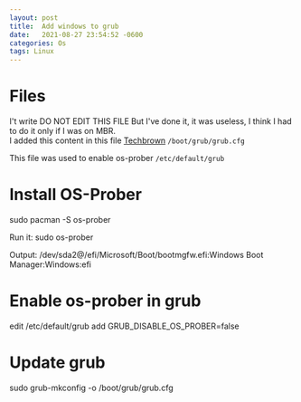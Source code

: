 ```yaml
---
layout: post
title:  Add windows to grub 
date:   2021-08-27 23:54:52 -0600
categories: Os
tags: Linux
---
```

# Files
I\'t write DO NOT EDIT THIS FILE
But I\'ve done it, it was useless, I think I had to do it only if I was on MBR.  
I added this content in this file [Techbrown](https://www.techbrown.com/add-windows-10-boot-entry-to-grub-centos-rhel/)
```/boot/grub/grub.cfg```

This file was used to enable os-prober
```/etc/default/grub```
# Install OS-Prober
sudo pacman -S os-prober

Run it:
sudo os-prober

Output:
/dev/sda2@/efi/Microsoft/Boot/bootmgfw.efi:Windows Boot Manager:Windows:efi

# Enable os-prober in grub
edit /etc/default/grub
add GRUB_DISABLE_OS_PROBER=false

# Update grub
sudo grub-mkconfig -o /boot/grub/grub.cfg










